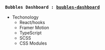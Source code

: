 ### `Bubbles Dashboard : `[`buubles-dashboard`](https://bubblea-dashboard.web.app/) 
 * Techonology
     * React/hooks
     * Framer Motion
     * TypeScript
     * SCSS
     * CSS Modules

